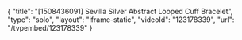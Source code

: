 {
    "title": "[1508436091] Sevilla Silver Abstract Looped Cuff Bracelet",
    "type": "solo",
    "layout": "iframe-static",
    "videoId": "123178339",
    "url": "\/tvpembed\/123178339"
}